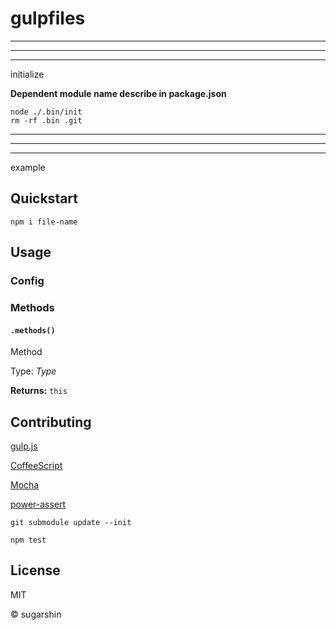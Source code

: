 # gulpfiles

---

---

---

initialize

**Dependent module name describe in package.json**

```shell
node ./.bin/init
rm -rf .bin .git
```

---

---

---

example

## Quickstart

```shell
npm i file-name
```

## Usage

### Config

### Methods

#### `.methods()`

Method

Type: *Type*

**Returns:** `this`

## Contributing

[gulp.js](//gulpjs.com/)

[CoffeeScript](//coffeescript.org/)

[Mocha](//mochajs.org/)

[power-assert](//github.com/twada/power-assert)

```shell
git submodule update --init

npm test
```

## License

MIT

© sugarshin

